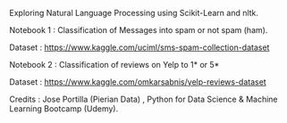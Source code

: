 
Exploring Natural Language Processing using Scikit-Learn and nltk.

Notebook 1 : Classification of Messages into spam or not spam (ham). 

Dataset : https://www.kaggle.com/uciml/sms-spam-collection-dataset

Notebook 2 : Classification of reviews on Yelp to 1* or 5*

Dataset : https://www.kaggle.com/omkarsabnis/yelp-reviews-dataset

Credits : Jose Portilla (Pierian Data) , Python for Data Science & Machine Learning Bootcamp (Udemy).
